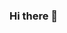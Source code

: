 ### Hi there 👋

<!--
**theclosedbitter/theclosedbitter** is a ✨ _special_ ✨ repository because its `README.md` (this file) appears on your GitHub profile.

####fun facts about me Certfied HTML and CSS, bilingual in english and castellano, GNU/Linux user.
Follow @IdkDwij
